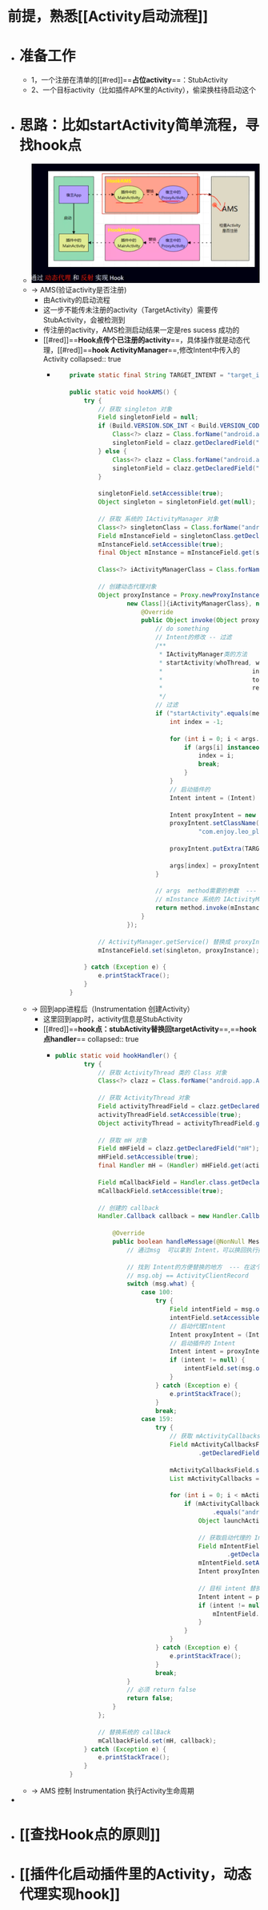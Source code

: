 # 前提，熟悉[[Activity启动流程]]
- # 准备工作
	- 1，一个注册在清单的[[#red]]==**占位activity**==：StubActivity
	- 2、一个目标activity（比如插件APK里的Activity），偷梁换柱待启动这个
- # 思路：比如startActivity简单流程，寻找hook点
	- ![image.png](../assets/image_1692684276463_0.png)
	- -> AMS(验证activity是否注册)
		- 由Activity的启动流程
		- 这一步不能传未注册的activity（TargetActivity）需要传StubActivity，会被检测到
		- 传注册的activity，AMS检测启动结果一定是res sucess 成功的
		- [[#red]]==**Hook点传个已注册的activity**==，具体操作就是动态代理，[[#red]]==**hook ActivityManager**==,修改Intent中传入的Activity
		  collapsed:: true
			- ```java
			      private static final String TARGET_INTENT = "target_intent";
			  
			      public static void hookAMS() {
			          try {
			              // 获取 singleton 对象
			              Field singletonField = null;
			              if (Build.VERSION.SDK_INT < Build.VERSION_CODES.O) { // 小于8.0
			                  Class<?> clazz = Class.forName("android.app.ActivityManagerNative");
			                  singletonField = clazz.getDeclaredField("gDefault");
			              } else {
			                  Class<?> clazz = Class.forName("android.app.ActivityManager");
			                  singletonField = clazz.getDeclaredField("IActivityManagerSingleton");
			              }
			  
			              singletonField.setAccessible(true);
			              Object singleton = singletonField.get(null);
			  
			              // 获取 系统的 IActivityManager 对象
			              Class<?> singletonClass = Class.forName("android.util.Singleton");
			              Field mInstanceField = singletonClass.getDeclaredField("mInstance");
			              mInstanceField.setAccessible(true);
			              final Object mInstance = mInstanceField.get(singleton);
			  
			              Class<?> iActivityManagerClass = Class.forName("android.app.IActivityManager");
			  
			              // 创建动态代理对象
			              Object proxyInstance = Proxy.newProxyInstance(Thread.currentThread().getContextClassLoader(),
			                      new Class[]{iActivityManagerClass}, new InvocationHandler() {
			                          @Override
			                          public Object invoke(Object proxy, Method method, Object[] args) throws Throwable {
			                              // do something
			                              // Intent的修改 -- 过滤
			                              /**
			                               * IActivityManager类的方法
			                               * startActivity(whoThread, who.getBasePackageName(), intent,
			                               *                         intent.resolveTypeIfNeeded(who.getContentResolver()),
			                               *                         token, target != null ? target.mEmbeddedID : null,
			                               *                         requestCode, 0, null, options)
			                               */
			                              // 过滤
			                              if ("startActivity".equals(method.getName())) {
			                                  int index = -1;
			  
			                                  for (int i = 0; i < args.length; i++) {
			                                      if (args[i] instanceof Intent) {
			                                          index = i;
			                                          break;
			                                      }
			                                  }
			                                  // 启动插件的
			                                  Intent intent = (Intent) args[index];
			  
			                                  Intent proxyIntent = new Intent();
			                                  proxyIntent.setClassName("com.enjoy.leo_plugin",
			                                          "com.enjoy.leo_plugin.ProxyActivity");
			  
			                                  proxyIntent.putExtra(TARGET_INTENT, intent);
			  
			                                  args[index] = proxyIntent;
			                              }
			  
			                              // args  method需要的参数  --- 不改变原有的执行流程
			                              // mInstance 系统的 IActivityManager 对象
			                              return method.invoke(mInstance, args);
			                          }
			                      });
			  
			              // ActivityManager.getService() 替换成 proxyInstance
			              mInstanceField.set(singleton, proxyInstance);
			  
			          } catch (Exception e) {
			              e.printStackTrace();
			          }
			      }
			  
			  ```
	- -> 回到app进程后（Instrumentation 创建Activity）
		- 这里回到app时，activity信息是StubActivity
		- [[#red]]==**hook点：stubActivity替换回targetActivity**==,==**hook点handler**==
		  collapsed:: true
			- ```java
			  public static void hookHandler() {
			          try {
			              // 获取 ActivityThread 类的 Class 对象
			              Class<?> clazz = Class.forName("android.app.ActivityThread");
			  
			              // 获取 ActivityThread 对象
			              Field activityThreadField = clazz.getDeclaredField("sCurrentActivityThread");
			              activityThreadField.setAccessible(true);
			              Object activityThread = activityThreadField.get(null);
			  
			              // 获取 mH 对象
			              Field mHField = clazz.getDeclaredField("mH");
			              mHField.setAccessible(true);
			              final Handler mH = (Handler) mHField.get(activityThread);
			  
			              Field mCallbackField = Handler.class.getDeclaredField("mCallback");
			              mCallbackField.setAccessible(true);
			  
			              // 创建的 callback
			              Handler.Callback callback = new Handler.Callback() {
			  
			                  @Override
			                  public boolean handleMessage(@NonNull Message msg) {
			                      // 通过msg  可以拿到 Intent，可以换回执行插件的Intent
			  
			                      // 找到 Intent的方便替换的地方  --- 在这个类里面 ActivityClientRecord --- Intent intent 非静态
			                      // msg.obj == ActivityClientRecord
			                      switch (msg.what) {
			                          case 100:
			                              try {
			                                  Field intentField = msg.obj.getClass().getDeclaredField("intent");
			                                  intentField.setAccessible(true);
			                                  // 启动代理Intent
			                                  Intent proxyIntent = (Intent) intentField.get(msg.obj);
			                                  // 启动插件的 Intent
			                                  Intent intent = proxyIntent.getParcelableExtra(TARGET_INTENT);
			                                  if (intent != null) {
			                                      intentField.set(msg.obj, intent);
			                                  }
			                              } catch (Exception e) {
			                                  e.printStackTrace();
			                              }
			                              break;
			                          case 159:
			                              try {
			                                  // 获取 mActivityCallbacks 对象
			                                  Field mActivityCallbacksField = msg.obj.getClass()
			                                          .getDeclaredField("mActivityCallbacks");
			  
			                                  mActivityCallbacksField.setAccessible(true);
			                                  List mActivityCallbacks = (List) mActivityCallbacksField.get(msg.obj);
			  
			                                  for (int i = 0; i < mActivityCallbacks.size(); i++) {
			                                      if (mActivityCallbacks.get(i).getClass().getName()
			                                              .equals("android.app.servertransaction.LaunchActivityItem")) {
			                                          Object launchActivityItem = mActivityCallbacks.get(i);
			  
			                                          // 获取启动代理的 Intent
			                                          Field mIntentField = launchActivityItem.getClass()
			                                                  .getDeclaredField("mIntent");
			                                          mIntentField.setAccessible(true);
			                                          Intent proxyIntent = (Intent) mIntentField.get(launchActivityItem);
			  
			                                          // 目标 intent 替换 proxyIntent
			                                          Intent intent = proxyIntent.getParcelableExtra(TARGET_INTENT);
			                                          if (intent != null) {
			                                              mIntentField.set(launchActivityItem, intent);
			                                          }
			                                      }
			                                  }
			                              } catch (Exception e) {
			                                  e.printStackTrace();
			                              }
			                              break;
			                      }
			                      // 必须 return false
			                      return false;
			                  }
			              };
			  
			              // 替换系统的 callBack
			              mCallbackField.set(mH, callback);
			          } catch (Exception e) {
			              e.printStackTrace();
			          }
			      }
			  ```
	- -> AMS 控制 Instrumentation 执行Activity生命周期
-
- # [[查找Hook点的原则]]
- # [[插件化启动插件里的Activity，动态代理实现hook]]